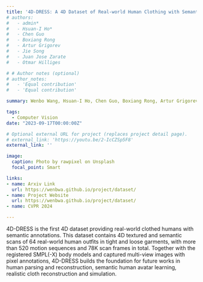 ```yaml
---
title: '4D-DRESS: A 4D Dataset of Real-world Human Clothing with Semantic Annotations'
# authors:
#   - admin*
#   - Hsuan-I Ho*
#   - Chen Guo
#   - Boxiang Rong
#   - Artur Grigorev
#   - Jie Song
#   - Juan Jose Zarate
#   - Otmar Hilliges

# # Author notes (optional)
# author_notes:
#   - 'Equal contribution'
#   - 'Equal contribution'

summary: Wenbo Wang, Hsuan-I Ho, Chen Guo, Boxiang Rong, Artur Grigorev, Jie Song, Juan Jose Zarate, Otmar Hilliges.

tags:
  - Computer Vision
date: "2023-09-17T00:00:00Z"

# Optional external URL for project (replaces project detail page).
# external_link: 'https://youtu.be/2-IcCZSp5F8'
external_link: ''

image:
  caption: Photo by rawpixel on Unsplash
  focal_point: Smart

links:
- name: Arxiv Link
  url: https://wenbwa.github.io/project/dataset/
- name: Project Website
  url: https://wenbwa.github.io/project/dataset/
- name: CVPR 2024

---
```


4D-DRESS is the first 4D dataset providing real-world clothed humans with semantic annotations. This dataset contains 4D textured and semantic scans of 64 real-world human outfits in tight and loose garments, with more than 520 motion sequences and 78K scan frames in total. Together with the registered SMPL(-X) body models and captured multi-view images with pixel annotations, 4D-DRESS builds the foundation for future works in human parsing and reconstruction, semantic human avatar learning, realistic cloth reconstruction and simulation. 
